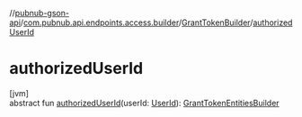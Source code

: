 //[pubnub-gson-api](../../../index.md)/[com.pubnub.api.endpoints.access.builder](../index.md)/[GrantTokenBuilder](index.md)/[authorizedUserId](authorized-user-id.md)

# authorizedUserId

[jvm]\
abstract fun [authorizedUserId](authorized-user-id.md)(userId: [UserId](../../../../../pubnub-core/pubnub-core-api/pubnub-core-api/com.pubnub.api/-user-id/index.md)): [GrantTokenEntitiesBuilder](../-grant-token-entities-builder/index.md)
